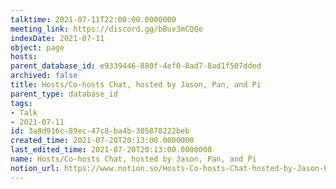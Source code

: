 ```yaml
---
talktime: 2021-07-11T22:00:00.0000000
meeting_link: https://discord.gg/bBuv3mCQQe
indexDate: 2021-07-11
object: page
hosts: 
parent_database_id: e9339446-880f-4ef0-8ad7-8ad1f507dded
archived: false
title: Hosts/Co-hosts Chat, hosted by Jason, Pan, and Pi
parent_type: database_id
tags:
- Talk
- 2021-07-11
id: 3a8d916c-89ec-47c8-ba4b-305878222beb
created_time: 2021-07-20T20:13:00.0000000
last_edited_time: 2021-07-20T20:13:00.0000000
name: Hosts/Co-hosts Chat, hosted by Jason, Pan, and Pi
notion_url: https://www.notion.so/Hosts-Co-hosts-Chat-hosted-by-Jason-Pan-and-Pi-3a8d916c89ec47c8ba4b305878222beb
---
```





